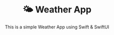 <h1 align="center">
  🌤 Weather App
</h1>
<p align="center">
This is a simple Weather App using Swift & SwiftUI
</p> 
